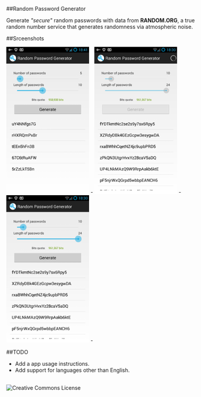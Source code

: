 ##Random Password Generator

Generate <em>"secure"</em> random passwords with data from <b>RANDOM.ORG</b>, a true random number service that generates randomness via atmospheric noise.

##Srceenshots

<img src="https://github.com/aksalj/rpg/raw/master/doc/img/shot_3.png" width="220px" /> -
<img src="https://github.com/aksalj/rpg/raw/master/doc/img/shot_2.png" width="220px" /> -
<img src="https://github.com/aksalj/rpg/raw/master/doc/img/shot_1.png" width="220px" /> -

##TODO
- Add a app usage instructions.
- Add support for languages other than English.

##
![Creative Commons License](http://i.creativecommons.org/l/by/4.0/88x31.png "Creative Commons License")
